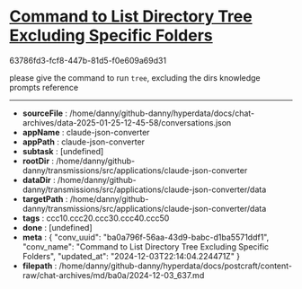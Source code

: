 # [Command to List Directory Tree Excluding Specific Folders](https://claude.ai/chat/ba0a796f-56aa-43d9-babc-d1ba5571ddf1)

63786fd3-fcf8-447b-81d5-f0e609a69d31

please give the command to run `tree`, excluding the dirs knowledge prompts reference

---

* **sourceFile** : /home/danny/github-danny/hyperdata/docs/chat-archives/data-2025-01-25-12-45-58/conversations.json
* **appName** : claude-json-converter
* **appPath** : claude-json-converter
* **subtask** : [undefined]
* **rootDir** : /home/danny/github-danny/transmissions/src/applications/claude-json-converter
* **dataDir** : /home/danny/github-danny/transmissions/src/applications/claude-json-converter/data
* **targetPath** : /home/danny/github-danny/transmissions/src/applications/claude-json-converter/data
* **tags** : ccc10.ccc20.ccc30.ccc40.ccc50
* **done** : [undefined]
* **meta** : {
  "conv_uuid": "ba0a796f-56aa-43d9-babc-d1ba5571ddf1",
  "conv_name": "Command to List Directory Tree Excluding Specific Folders",
  "updated_at": "2024-12-03T22:14:04.224471Z"
}
* **filepath** : /home/danny/github-danny/hyperdata/docs/postcraft/content-raw/chat-archives/md/ba0a/2024-12-03_637.md